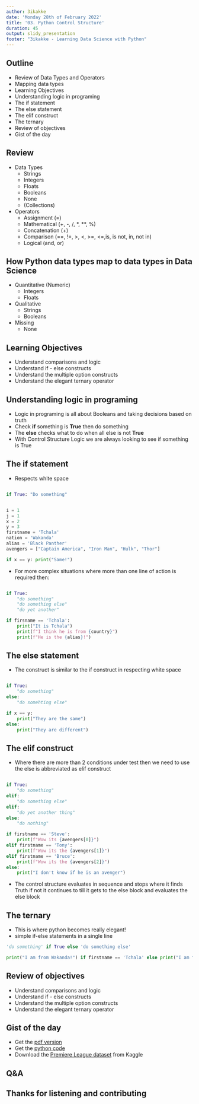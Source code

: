 ```yaml
---
author: 3ikakke  
date: 'Monday 28th of February 2022' 
title: '03. Python Control Structure'  
duration: 45  
output: slidy_presentation  
footer: "3ikakke - Learning Data Science with Python"  
---
```


## Outline  
- Review of Data Types and Operators  
- Mapping data types  
- Learning Objectives
- Understanding logic in programing  
- The if statement  
- The else statement  
- The elif construct  
- The ternary  
- Review of objectives 
- Gist of the day  


## Review  
- Data Types  
	+ Strings  
	+ Integers  
	+ Floats  
	+ Booleans  
	+ None  
	+ (Collections)  
- Operators  
	+ Assignment (=)  
	+ Mathematical (+, -, /, \*, \*\*, %)  
	+ Concatenation (+)  
	+ Comparison (==, !=, >, <, >=, <=,is, is not, in, not in)  
	+ Logical (and, or)  


##  How Python data types map to data types in Data Science  
- Quantitative (Numeric)  
	+ Integers  
	+ Floats   
- Qualitative  
	+ Strings  
	+ Booleans  
- Missing  
	+ None  


## Learning Objectives  
- Understand comparisons and logic  
- Understand if - else constructs  
- Understand the multiple option constructs  
- Understand the elegant ternary operator  


## Understanding logic in programing  
- Logic in programing is all about Booleans and taking decisions based on truth  
- Check **if** something is **True** then do something 
- The **else** checks what to do when all else is not **True**  
- With Control Structure Logic we are always looking to see if something is True  


## The if statement  
- Respects white space  
```python

if True: "Do something" 

 ```  

```python 

i = 1 
j = 1 
x = 2 
y = 3 
firstname = 'Tchala'  
nation = 'Wakanda'  
alias = 'Black Panther' 
avengers = ["Captain America", "Iron Man", "Hulk", "Thor"]

if x == y: print("Same!")

```

- For more complex situations where more than one line of action is required then:  
```python

if True:
	"do something" 
	"do something else" 
	"do yet another"

```

```python
if firsname == 'Tchala':
	print("It is Tchala") 
	print(f"I think he is from {country}")
	print(f"He is the {alias}!")
```


## The else statement  
- The construct is similar to the if construct in respecting white space  

```python

if True: 
	"do something"
else:
	"do somehting else"

```

```python
if x == y:
	print("They are the same")
else:
	print("They are different")
```


## The elif construct  
- Where there are more than 2 conditions under test then we need to use the else is abbreviated as elif construct 

```python

if True:
	"do something"
elif:
	"do something else" 
elif: 
	"do yet another thing"
else:
	"do nothing"

```

```python
if firstname == 'Steve':
	print(f"Wow its {avengers[0]}")
elif firstname == 'Tony':
	print(f"Wow its the {avengers[1]}") 
elif firstname == 'Bruce':
	print(f"Wow its the {avengers[2]}") 
else:
	print("I don't know if he is an avenger")
```

- The control structure evaluates in sequence and stops where it finds Truth if not it continues to till it gets to the else block and evaluates the else block



## The ternary  
- This is where python becomes really elegant!  
- simple if-else statements in a single line  

```python 
'do something' if True else 'do something else'
```

```python
print("I am from Wakanda!") if firstname == 'Tchala' else print("I am from Asgaard!")
```

## Review of objectives 
- Understand comparisons and logic  
- Understand if - else constructs  
- Understand the multiple option constructs  
- Understand the elegant ternary operator  


## Gist of the day  
- Get the [pdf version](./03.Python.Control.Structure.Logic.pdf)  
- Get the [python code](https://gist.github.com/djynnius/0e6f1e4bebe34af49f81f0b69df23028)  
- Download the [Premiere League dataset](https://www.kaggle.com/zaeemnalla/premier-league) from Kaggle  

## Q&A  

## Thanks for listening and contributing 
